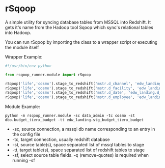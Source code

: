 rSqoop
=======

A simple utility for syncing database tables from MSSQL into Redshift. It gets it's name from the Hadoop tool Sqoop which sync's relational tables into Hadoop.

You can run rSqoop by importing the class to a wrapper script or executing the module itself

Wrapper Example:

```python
#!/usr/bin/env python

from rsqoop_runner.module import rSqoop

rSqoop('life','cosmo').stage_to_redshift('mstr.d_channel', 'edw_landing.d_channel')
rSqoop('life','cosmo').stage_to_redshift('mstr.d_facility', 'edw_landing.d_facility')
rSqoop('life','cosmo').stage_to_redshift('mstr.d_date', 'edw_landing.d_date')
rSqoop('life','cosmo').stage_to_redshift('mstr.d_employee', 'edw_landing.d_employee')
```

Module Example:

`python -m rsqoop_runner.module -sc data_admin -tc cosmo -st dbo.budget_tierx_budget -tt edw_landing.stg_budget_tierx_budget`
* -sc, source connection, a mssql db name corresponding to an entry in the config file
* -tc, target connection, usually redshift database
* -st, source table(s), space separated list of mssql tables to stage
* -tt, target table(s), space separated list of redshift tables to stage
* -sf, select source table fields. -q (remove-quotes) is required when running -sf

